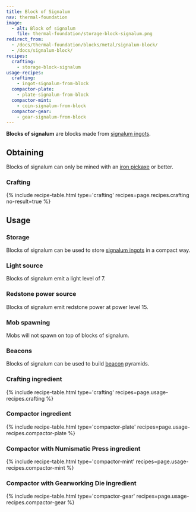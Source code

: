 ```yaml
---
title: Block of Signalum
nav: thermal-foundation
image:
  - alt: Block of signalum
    file: thermal-foundation/storage-block-signalum.png
redirect_from:
  - /docs/thermal-foundation/blocks/metal/signalum-block/
  - /docs/signalum-block/
recipes:
  crafting:
    - storage-block-signalum
usage-recipes:
  crafting:
    - ingot-signalum-from-block
  compactor-plate:
    - plate-signalum-from-block
  compactor-mint:
    - coin-signalum-from-block
  compactor-gear:
    - gear-signalum-from-block
---
```


**Blocks of signalum** are blocks made from [signalum
ingots](/docs/signalum-ingot/).


Obtaining
---------

Blocks of signalum can only be mined with an [iron
pickaxe](https://minecraft.gamepedia.com/Pickaxe) or better.

### Crafting
{% include recipe-table.html type='crafting' recipes=page.recipes.crafting no-result=true %}


Usage
-----

### Storage
Blocks of signalum can be used to store [signalum ingots](/docs/signalum-ingot/)
in a compact way.

### Light source
Blocks of signalum emit a light level of 7.

### Redstone power source
Blocks of signalum emit redstone power at power level 15.

### Mob spawning
Mobs will not spawn on top of blocks of signalum.

### Beacons
Blocks of signalum can be used to build
[beacon](https://minecraft.gamepedia.com/Beacon) pyramids.

### Crafting ingredient
{% include recipe-table.html type='crafting' recipes=page.usage-recipes.crafting %}

### Compactor ingredient
{% include recipe-table.html type='compactor-plate' recipes=page.usage-recipes.compactor-plate %}

### Compactor with Numismatic Press ingredient
{% include recipe-table.html type='compactor-mint' recipes=page.usage-recipes.compactor-mint %}

### Compactor with Gearworking Die ingredient
{% include recipe-table.html type='compactor-gear' recipes=page.usage-recipes.compactor-gear %}

